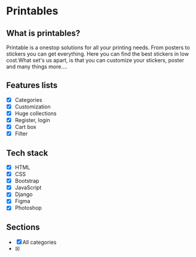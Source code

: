 # Printables
## What is printables?
Printable is a onestop solutions for all your printing needs. From posters to stickers you can get everything. Here you can find the best stickers in low cost.What set's us apart, is that you can customize your stickers, poster and many things more....
## Features lists
 - [x] Categories
 - [x] Customization
 - [x] Huge collections
 - [x] Register, login
 - [x] Cart box
 - [x] Filter
 ## Tech stack
 - [x] HTML
 - [x] CSS
 - [x] Bootstrap
 - [x] JavaScript
 - [x] Django
 - [x] Figma
 - [x] Photoshop  
## Sections
- [x] All categories
- [x]  
